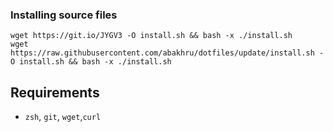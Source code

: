 
### Installing source files
```
wget https://git.io/JYGV3 -O install.sh && bash -x ./install.sh
wget https://raw.githubusercontent.com/abakhru/dotfiles/update/install.sh -O install.sh && bash -x ./install.sh
```

## Requirements
- `zsh`, `git`, `wget`,`curl`
